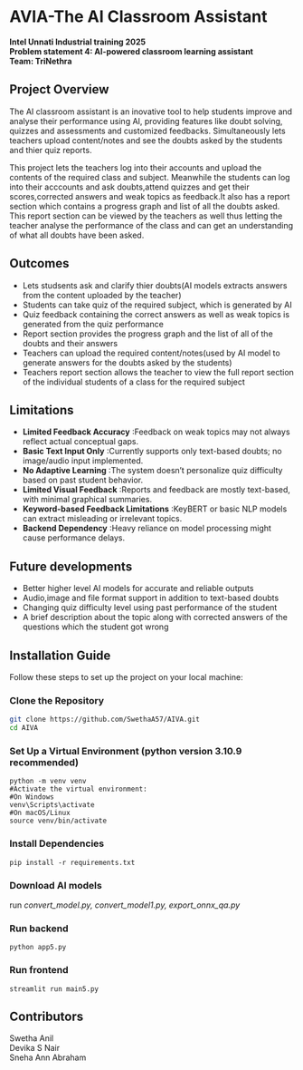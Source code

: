 # AVIA-The AI Classroom Assistant
**Intel Unnati Industrial training 2025**  
**Problem statement 4: AI-powered classroom learning assistant**  
**Team: TriNethra**

## Project Overview
The AI classroom assistant is an inovative tool to help students improve and analyse their performance using AI, providing features like doubt solving, quizzes and assessments and customized feedbacks.
Simultaneously lets teachers upload content/notes and see the doubts asked by the students and thier quiz reports.

This project lets the teachers log into their accounts and upload the contents of the required class and subject. Meanwhile the students can log into their acccounts and ask doubts,attend quizzes and get their scores,corrected answers and weak topics as feedback.It also has a report section which contains a progress graph and list of all the doubts asked.
This report section can be viewed by the teachers as well thus letting the teacher analyse the performance of the class and can get an understanding of what all doubts have been asked.

## Outcomes
* Lets studsents ask and clarify thier doubts(AI models extracts answers from the content uploaded by the teacher)
* Students can take quiz of the required subject, which is generated by AI
* Quiz feedback containing the correct answers as well as weak topics is generated from the quiz performance
* Report section provides the progress graph and the list of all of the doubts and their answers
* Teachers can upload the required content/notes(used by AI model to generate answers for the doubts asked by the students)
* Teachers report section allows the teacher to view the full report section of the individual students of a class for the required subject
 

## Limitations
* **Limited Feedback Accuracy** :Feedback on weak topics may not always reflect actual
conceptual gaps.
* **Basic Text Input Only** :Currently supports only text-based doubts; no image/audio input
implemented.
* **No Adaptive Learning** :The system doesn’t personalize quiz difficulty based on past
student behavior.
* **Limited Visual Feedback** :Reports and feedback are mostly text-based, with minimal
graphical summaries.
* **Keyword-based Feedback Limitations** :KeyBERT or basic NLP models can extract
misleading or irrelevant topics.
* **Backend Dependency** :Heavy reliance on model processing might cause performance
delays.


## Future developments
* Better higher level AI models for accurate and reliable outputs
* Audio,image and file format support in addition to text-based doubts
* Changing quiz difficulty level using past performance of the student
* A brief description about the topic along with corrected answers of the questions which the student got wrong


## Installation Guide
Follow these steps to set up the project on your local machine:

### Clone the Repository
```bash
git clone https://github.com/SwethaA57/AIVA.git
cd AIVA
```

### Set Up a Virtual Environment (python version 3.10.9 recommended)
```
python -m venv venv
#Activate the virtual environment:
#On Windows
venv\Scripts\activate
#On macOS/Linux
source venv/bin/activate
```

### Install Dependencies
```
pip install -r requirements.txt
```

### Download AI models
run _convert_model.py, convert_model1.py, export_onnx_qa.py_


### Run backend
```
python app5.py
```

### Run frontend
```
streamlit run main5.py
```

## Contributors
Swetha Anil  
Devika S Nair  
Sneha Ann Abraham
